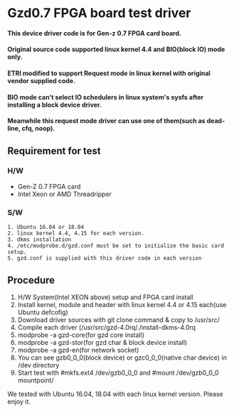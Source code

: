 # Gzd0.7 FPGA board test driver

#### This device driver code is for Gen-z 0.7 FPGA card board.
#### Original source code supported linux kernel 4.4 and BIO(block IO) mode only.
#### ETRI modified to support Request mode in linux kernel with original vendor supplied code.
#### BIO mode can't select IO schedulers in linux system's sysfs after installing a block device driver.
#### Meanwhile this request mode driver can use one of them(such as dead-line, cfq, noop).

## Requirement for test

### H/W
- Gen-Z 0.7 FPGA card
- Intel Xeon or AMD Threadripper
### S/W 
    1. Ubuntu 16.04 or 18.04
    2. linux kernel 4.4, 4.15 for each version.
    3. dkms installation
    4. /etc/modprobe.d/gzd.conf must be set to initialize the basic card setup.
    5. gzd.conf is supplied with this driver code in each version

## Procedure
   1. H/W System(Intel XEON above) setup and FPGA card install
   2. Install kernel, module and header with linux kernel 4.4 or 4.15 each(use Ubuntu defcofig)
   3. Download driver sources with git clone command & copy to /usr/src/
   4. Compile each driver (/usr/src/gzd-4.0rq/./install-dkms-4.0rq
   5. modprobe -a gzd-core(for gzd core install)
   6. modprobe -a gzd-stor(for gzd char & block device install)
   7. modprobe -a gzd-en(for network socket)
   8. You can see gzb0_0_0(block device) or gzc0_0_0(native char device) in /dev directory
   9. Start test with #mkfs.ext4 /dev/gzb0_0_0 and #mount /dev/gzb0_0_0 mountpoint/
   
 We tested with Ubuntu 16.04, 18.04 with each linux kernel version.
 Please enjoy it.
